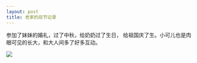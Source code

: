 ```yaml
---
layout: post
title: 老家的双节记录
---
```


参加了妹妹的婚礼，过了中秋，给奶奶过了生日，
给祖国庆了生。小可儿也是肉眼可见的长大，和大人间多了好多互动。

![](https://pcsdata.baidu.com/thumbnail/c05bd870bp9aa823ead031b47dd7a7a7?fid=2607640869-16051585-836723142238729&rt=pr&sign=FDTAER-yUdy3dSFZ0SVxtzShv1zcMqd-8%2BTGqi3tjUiCWqqWWJeksasDzMA%3D&expires=2h&chkv=0&chkbd=0&chkpc=&dp-logid=8791735171432543423&dp-callid=0&time=1696662000&bus_no=26&size=c1600_u1600&quality=100&vuk=-&ft=video)